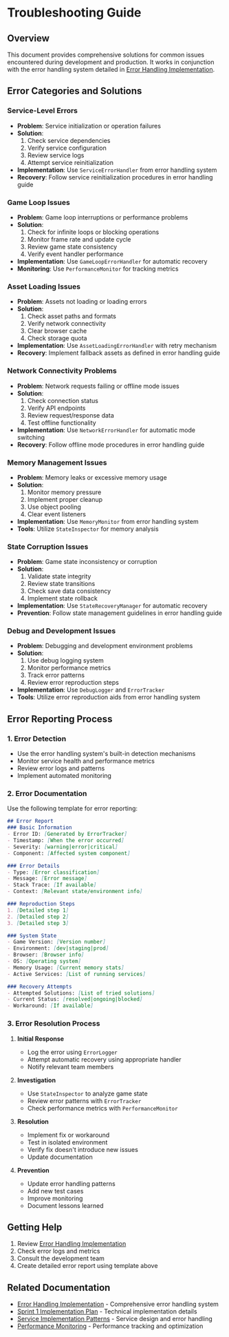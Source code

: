 # Troubleshooting Guide

## Overview
This document provides comprehensive solutions for common issues encountered during development and production. It works in conjunction with the error handling system detailed in [Error Handling Implementation](../implementation/error-handling.md).

## Error Categories and Solutions

### Service-Level Errors
- **Problem**: Service initialization or operation failures
- **Solution**: 
  1. Check service dependencies
  2. Verify service configuration
  3. Review service logs
  4. Attempt service reinitialization
- **Implementation**: Use `ServiceErrorHandler` from error handling system
- **Recovery**: Follow service reinitialization procedures in error handling guide

### Game Loop Issues
- **Problem**: Game loop interruptions or performance problems
- **Solution**:
  1. Check for infinite loops or blocking operations
  2. Monitor frame rate and update cycle
  3. Review game state consistency
  4. Verify event handler performance
- **Implementation**: Use `GameLoopErrorHandler` for automatic recovery
- **Monitoring**: Use `PerformanceMonitor` for tracking metrics

### Asset Loading Issues
- **Problem**: Assets not loading or loading errors
- **Solution**: 
  1. Check asset paths and formats
  2. Verify network connectivity
  3. Clear browser cache
  4. Check storage quota
- **Implementation**: Use `AssetLoadingErrorHandler` with retry mechanism
- **Recovery**: Implement fallback assets as defined in error handling guide

### Network Connectivity Problems
- **Problem**: Network requests failing or offline mode issues
- **Solution**:
  1. Check connection status
  2. Verify API endpoints
  3. Review request/response data
  4. Test offline functionality
- **Implementation**: Use `NetworkErrorHandler` for automatic mode switching
- **Recovery**: Follow offline mode procedures in error handling guide

### Memory Management Issues
- **Problem**: Memory leaks or excessive memory usage
- **Solution**:
  1. Monitor memory pressure
  2. Implement proper cleanup
  3. Use object pooling
  4. Clear event listeners
- **Implementation**: Use `MemoryMonitor` from error handling system
- **Tools**: Utilize `StateInspector` for memory analysis

### State Corruption Issues
- **Problem**: Game state inconsistency or corruption
- **Solution**:
  1. Validate state integrity
  2. Review state transitions
  3. Check save data consistency
  4. Implement state rollback
- **Implementation**: Use `StateRecoveryManager` for automatic recovery
- **Prevention**: Follow state management guidelines in error handling guide

### Debug and Development Issues
- **Problem**: Debugging and development environment problems
- **Solution**:
  1. Use debug logging system
  2. Monitor performance metrics
  3. Track error patterns
  4. Review error reproduction steps
- **Implementation**: Use `DebugLogger` and `ErrorTracker`
- **Tools**: Utilize error reproduction aids from error handling system

## Error Reporting Process

### 1. Error Detection
- Use the error handling system's built-in detection mechanisms
- Monitor service health and performance metrics
- Review error logs and patterns
- Implement automated monitoring

### 2. Error Documentation
Use the following template for error reporting:

```markdown
## Error Report
### Basic Information
- Error ID: [Generated by ErrorTracker]
- Timestamp: [When the error occurred]
- Severity: [warning|error|critical]
- Component: [Affected system component]

### Error Details
- Type: [Error classification]
- Message: [Error message]
- Stack Trace: [If available]
- Context: [Relevant state/environment info]

### Reproduction Steps
1. [Detailed step 1]
2. [Detailed step 2]
3. [Detailed step 3]

### System State
- Game Version: [Version number]
- Environment: [dev|staging|prod]
- Browser: [Browser info]
- OS: [Operating system]
- Memory Usage: [Current memory stats]
- Active Services: [List of running services]

### Recovery Attempts
- Attempted Solutions: [List of tried solutions]
- Current Status: [resolved|ongoing|blocked]
- Workaround: [If available]
```

### 3. Error Resolution Process
1. **Initial Response**
   - Log the error using `ErrorLogger`
   - Attempt automatic recovery using appropriate handler
   - Notify relevant team members

2. **Investigation**
   - Use `StateInspector` to analyze game state
   - Review error patterns with `ErrorTracker`
   - Check performance metrics with `PerformanceMonitor`

3. **Resolution**
   - Implement fix or workaround
   - Test in isolated environment
   - Verify fix doesn't introduce new issues
   - Update documentation

4. **Prevention**
   - Update error handling patterns
   - Add new test cases
   - Improve monitoring
   - Document lessons learned

## Getting Help
1. Review [Error Handling Implementation](../implementation/error-handling.md)
2. Check error logs and metrics
3. Consult the development team
4. Create detailed error report using template above

## Related Documentation
- [Error Handling Implementation](../implementation/error-handling.md) - Comprehensive error handling system
- [Sprint 1 Implementation Plan](../architecture/decisions/sprint1-implementation-plan.md) - Technical implementation details
- [Service Implementation Patterns](../architecture/patterns/service-implementation-patterns.md) - Service design and error handling
- [Performance Monitoring](../implementation/performance-monitoring.md) - Performance tracking and optimization
``` 